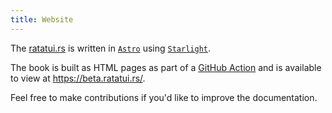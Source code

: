 ```yaml
---
title: Website
---
```


The [ratatui.rs](https://github.com/ratatui-org/ratatui.rs) is written in
[`Astro`](https://astro.build/) using [`Starlight`](https://starlight.astro.build).

The book is built as HTML pages as part of a
[GitHub Action](https://github.com/ratatui-org/ratatui.rs/blob/main/.github/workflows/deploy.yml)
and is available to view at <https://beta.ratatui.rs/>.

Feel free to make contributions if you'd like to improve the documentation.
